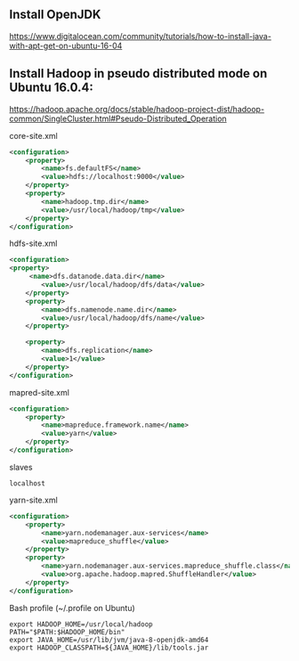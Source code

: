 ## Install OpenJDK
https://www.digitalocean.com/community/tutorials/how-to-install-java-with-apt-get-on-ubuntu-16-04

## Install Hadoop in pseudo distributed mode on Ubuntu 16.0.4:
https://hadoop.apache.org/docs/stable/hadoop-project-dist/hadoop-common/SingleCluster.html#Pseudo-Distributed_Operation

core-site.xml
```xml
<configuration>
    <property>
        <name>fs.defaultFS</name>
        <value>hdfs://localhost:9000</value>
    </property>
    <property>
        <name>hadoop.tmp.dir</name>
        <value>/usr/local/hadoop/tmp</value>
    </property>
</configuration>
```

hdfs-site.xml
```xml
<configuration>
<property>
     <name>dfs.datanode.data.dir</name>
        <value>/usr/local/hadoop/dfs/data</value>
    </property>
    <property>
        <name>dfs.namenode.name.dir</name>
        <value>/usr/local/hadoop/dfs/name</value>
    </property>

    <property>
        <name>dfs.replication</name>
        <value>1</value>
    </property>
</configuration>
```

mapred-site.xml
```xml
<configuration>
    <property>
        <name>mapreduce.framework.name</name>
        <value>yarn</value>
    </property>
</configuration>
```

slaves
```
localhost
```

yarn-site.xml
```xml
<configuration>
    <property>
        <name>yarn.nodemanager.aux-services</name>
        <value>mapreduce_shuffle</value>
    </property>
    <property>
        <name>yarn.nodemanager.aux-services.mapreduce_shuffle.class</name>
        <value>org.apache.hadoop.mapred.ShuffleHandler</value>
    </property>
</configuration>
```

Bash profile (~/.profile on Ubuntu)

```
export HADOOP_HOME=/usr/local/hadoop
PATH="$PATH:$HADOOP_HOME/bin"
export JAVA_HOME=/usr/lib/jvm/java-8-openjdk-amd64
export HADOOP_CLASSPATH=${JAVA_HOME}/lib/tools.jar
```
